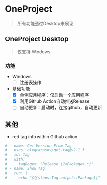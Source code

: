 # OneProject

> 所有功能通过Desktop来展现

## OneProject Desktop

> 仅支持 Windows

### 功能

- Windows
  - [ ] 注册表操作
- 基础功能
  - [x] 单例应用程序：仅启动一个应用程序
  - [x] 利用Github Action自动推送Release
  - [ ] 自动更新：启动时，连接github，自动更新

## 其他

- red tag info within Github action

```yml
# - name: Get Version From Tag
#   uses: olegtarasov/get-tag@v2.1.3
#   id: Tag
#   with:
#     tagRegex: "Release_(?<Package>.*)"
# - name: Show Tag
#   run: |
#     echo "${{steps.Tag.outputs.Package}}"
```
